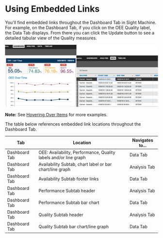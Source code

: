 # Using Embedded Links

 You'll find embedded links throughout the Dashboard Tab in Sight Machine. For example, on the Dashboard Tab, if you click on the OEE Quality label, the Data Tab displays. From there you can click the Update button to see a detailed tabular view of the Quality measures.
 
 ![](embeddedImagesE2.png)
 
   
   **Note:** See [Hovering Over Items](generalNavigation/Hovering.md) for more examples.
   
   The table below references embedded link locations throughout the Dashboard Tab.
   
   | Tab                | Location           | Navigates to...    |
   | ------------------ | ------------------ | ------------------ |
   | Dashboard Tab      | OEE: Availability, Performance, Quality labels and/or line graph | Data Tab |
   | Dashboard Tab      | Availability Subtab, chart label or bar chart/line graph | Analysis Tab      |
   | Dashboard Tab      | Availability Subtab footer links | Data Tab |
   | Dashboard Tab      | Performance Subtab header    | Analysis Tab |
   | Dashboard Tab      | Performance Subtab bar chart | Data Tab|
   | Dashboard Tab      | Quality Subtab header | Analysis Tab|
   | Dashboard Tab      | Quality Subtab bar chart/line graph | Data Tab|
   
   
 
 